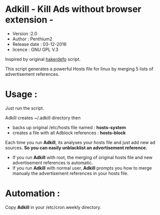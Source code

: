 # Adkill - Kill Ads without browser extension -
- Version :2.0
- Author : Penthium2
- Release date : 03-12-2016
- licence : GNU GPL V.3

Inspired by original [hakerdefo] script.

This script generates a powerful Hosts file for linux by merging 5 lists of advertisement references.

# Usage :
Just run the script.

Adkill creates ~/.adkill directory then
- backs up original /etc/hosts file named : **hosts-system**
- creates a file with all Adblock references : **hosts-block**

Each time you run **Adkill**, its analyses your hosts file and just add new ad sources. 
**So you can easily unblacklist an advertisement reference.**

- If you run **Adkill** with root, the merging of original hosts file and new advertisement references is automatic.
- If you run **Adkill** with normal user, **Adkill** prompts you how to merge manualy the advertisement references in your hosts file.

# Automation :
Copy **Adkill** in your /etc/cron.weekly directory.


[hakerdefo]: <http://vsido.org/index.php?topic=757.0>
